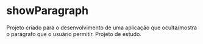 # showParagraph
Projeto criado para o desenvolvimento de uma aplicação que oculta/mostra o parágrafo que o usuário permitir. Projeto de estudo.
